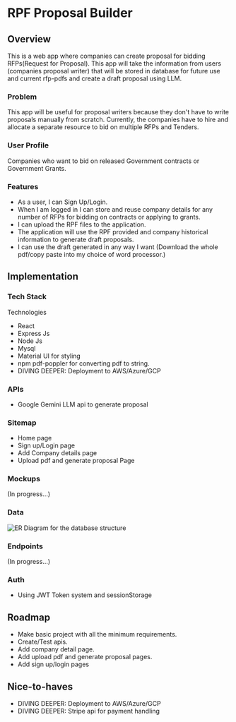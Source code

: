 # RPF Proposal Builder

## Overview

This is a web app where companies can create proposal for bidding RFPs(Request for Proposal). This app will take the information from users (companies proposal writer) that will be stored in database for future use and current rfp-pdfs and create a draft proposal using LLM. 

### Problem

This app will be useful for proposal writers because they don't have to write proposals manually from scratch. Currently, the companies have to hire and allocate a separate resource to bid on multiple RFPs and Tenders.

### User Profile

Companies who want to bid on released Government contracts or Government Grants.

### Features

- As a user, I can Sign Up/Login.
- When I am logged in I can store and reuse company details for any number of RFPs for bidding on contracts or applying to grants.
- I can upload the RPF files to the application.
- The application will use the RPF provided and company historical information to generate draft proposals.
- I can use the draft generated in any way I want (Download the whole pdf/copy paste into my choice of word processor.)

## Implementation

### Tech Stack

Technologies
- React
- Express Js
- Node Js
- Mysql
- Material UI for styling
- npm pdf-poppler for converting pdf to string.
- DIVING DEEPER: Deployment to AWS/Azure/GCP

### APIs

- Google Gemini LLM api to generate proposal

### Sitemap

- Home page
- Sign up/Login page
- Add Company details page
- Upload pdf and generate proposal Page

### Mockups

(In progress...)

### Data

![ER Diagram for the database structure](https://github.com/user-attachments/assets/e93bfe0a-f169-4389-8321-3713fb892722)

### Endpoints

(In progress...)

### Auth

- Using JWT Token system and sessionStorage

## Roadmap

- Make basic project with all the minimum requirements.
- Create/Test apis.
- Add company detail page.
- Add upload pdf and generate proposal pages.
- Add sign up/login pages

## Nice-to-haves

- DIVING DEEPER: Deployment to AWS/Azure/GCP
- DIVING DEEPER: Stripe api for payment handling
